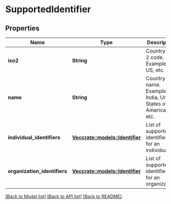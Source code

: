 # SupportedIdentifier

## Properties

Name | Type | Description | Notes
------------ | ------------- | ------------- | -------------
**iso2** | **String** | Country ISO 2 code. Example: IN, US, etc. | 
**name** | **String** | Country name. Example: India, United States of America, etc. | 
**individual_identifiers** | [**Vec<crate::models::Identifier>**](Identifier.md) | List of supported identifiers for an individual. | 
**organization_identifiers** | [**Vec<crate::models::Identifier>**](Identifier.md) | List of supported identifiers for an organization. | 

[[Back to Model list]](../README.md#documentation-for-models) [[Back to API list]](../README.md#documentation-for-api-endpoints) [[Back to README]](../README.md)


